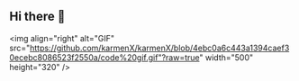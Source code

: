 ## Hi there 👋
<img align="right" alt="GIF" src="https://github.com/karmenX/karmenX/blob/4ebc0a6c443a1394caef30ecebc8086523f2550a/code%20gif.gif"?raw=true" width="500" height="320" />
<!--
**karmenX/karmenX** is a ✨ _special_ ✨ repository because its `README.md` (this file) appears on your GitHub profile.

Here are some ideas to get you started:

- 🔭 I’m currently working on ...
- 🌱 I’m currently learning ...
- 👯 I’m looking to collaborate on ...
- 🤔 I’m looking for help with ...
- 💬 Ask me about ...
- 📫 How to reach me: ...
- 😄 Pronouns: ...
- ⚡ Fun fact: ...
-->
